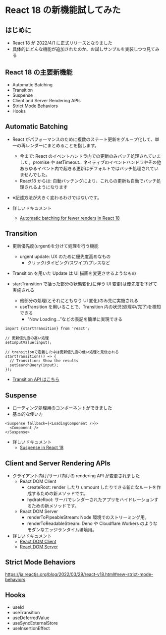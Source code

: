 # React 18 の新機能試してみた

## はじめに

- React 18 が 2022/4/1 に正式リリースとなりました
- 具体的にどんな機能が追加されたのか、お試しサンプルを実装しつつ見てみる

## React 18 の主要新機能

- Automatic Batching
- Transition
- Suspense
- Client and Server Rendering APIs
- Strict Mode Behaviors
- Hooks

## Automatic Batching

- React がパフォーマンスのために複数のステート更新をグループ化して、単一の再レンダーにまとめることを指します。

  - 今まで: React のイベントハンドラ内での更新のみバッチ処理されていました。promise や setTimeout、ネイティブのイベントハンドラやその他あらゆるイベント内で起きる更新はデフォルトではバッチ処理されていませんでした。
  - React18 からは: 自動バッチングにより、これらの更新も自動でバッチ処理されるようになります

- ※記述方法が大きく変わるわけではないです。

- 詳しいドキュメント
  - [Automatic batching for fewer renders in React 18](https://github.com/reactwg/react-18/discussions/21)

<!-- TODO: React 17 と 18 でも比較DEMOをしたい -->

## Transition

- 更新優先度(urgent)を分けて処理を行う機能
  - urgent update: UX のために優先度高めなもの
    - クリック/タイピング/スワイプ/プレスなど
- Transition を用いた Update は UI 描画を変更させるようなもの

- startTransition で括った部分の状態変化(に伴う UI 変更)は優先度を下げて実施される
  - 他部分の処理(とそれにともなう UI 変化)のみ先に実施される
  - useTransition を用いることで、Transition 内の状況(処理中/完了)を検知できる
    - "Now Loading...”などの表記を簡単に実現できる

```
import {startTransition} from 'react';

// 更新優先度の高い処理
setInputValue(input);

// transitionで定義した中は更新優先度の低い処理と見做される
startTransition(() => {
  // Transition: Show the results
  setSearchQuery(input);
});
```

- [Transition API はこちら](https://reactjs.org/docs/react-api.html#transitions)

## Suspense

- ローディング処理用のコンポーネントができました
- 基本的な使い方

```
<Suspense fallback={<LoadingComponent />}>
  <Component />
</Suspense>
```

- 詳しいドキュメント
  - [Suspense in React 18](https://github.com/reactjs/rfcs/blob/main/text/0213-suspense-in-react-18.md)

<!-- TODO: ここはUI動作デモしたい -->

## Client and Server Rendering APIs

- クライアント向け/サーバ向けの rendering API が変更されました
  - React DOM Client
    - createRoot: render したり unmount したりできる新たなルートを作成するための新メソッドです。
    - hydrateRoot: サーバでレンダーされたアプリをハイドレーションするための新メソッドです。
  - React DOM Server
    - renderToPipeableStream: Node 環境でのストリーミング用。
    - renderToReadableStream: Deno や Cloudflare Workers のようなモダンなエッジランタイム環境用。
- 詳しいドキュメント
  - [React DOM Client](https://reactjs.org/docs/react-dom-client.html)
  - [React DOM Server](https://reactjs.org/docs/react-dom-server.html)

## Strict Mode Behaviors

https://ja.reactjs.org/blog/2022/03/29/react-v18.html#new-strict-mode-behaviors

<!-- ややこしいのできちんと理解して図にしたい -->

## Hooks

- useId
- useTransition
- useDeferredValue
- useSyncExternalStore
- useInsertionEffect
